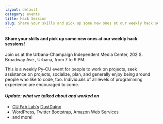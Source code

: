 ```yaml
---
layout: default
category: events
title: Hack Session
slug: Share your skills and pick up some new ones at our weekly hack sessions!
---
```


#### Share your skills and pick up some new ones at our weekly hack sessions!
Join us at the Urbana-Champaign Independent Media Center, 202 S. Broadway Ave.,
Urbana, from 7 to 9 PM. 

This is a weekly Py-CU event for people to work on projects, seek assistance on
projects, socialize, plan, and generally enjoy being around people who like to
code, too. Individuals of all levels of programming experience are encouraged
to come.

#### *Update: what we talked about and worked on*
* [CU Fab Lab's](http://cucfablab.org) [DustDuino](http://cucfablab.org/book/dustduino-plan-crowdsource-environmental-reporting-low-cost-dust-sensors)
* WordPress, Twitter Bootstrap, Amazon Web Services
* and more!
